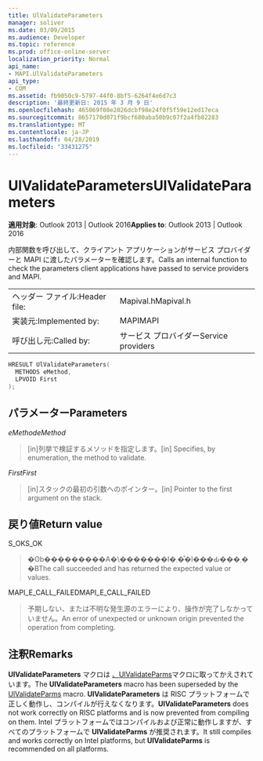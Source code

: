 ```yaml
---
title: UlValidateParameters
manager: soliver
ms.date: 03/09/2015
ms.audience: Developer
ms.topic: reference
ms.prod: office-online-server
localization_priority: Normal
api_name:
- MAPI.UlValidateParameters
api_type:
- COM
ms.assetid: fb9050c9-5797-44f0-8bf5-6264f4e6d7c3
description: '最終更新日: 2015 年 3 月 9 日'
ms.openlocfilehash: 465069f08e2026dcbf98e24f0f5f59e12ed17eca
ms.sourcegitcommit: 8657170d071f9bcf680aba50b9c07f2a4fb82283
ms.translationtype: MT
ms.contentlocale: ja-JP
ms.lasthandoff: 04/28/2019
ms.locfileid: "33431275"
---
```

# <a name="ulvalidateparameters"></a><span data-ttu-id="6b7a6-103">UlValidateParameters</span><span class="sxs-lookup"><span data-stu-id="6b7a6-103">UlValidateParameters</span></span>

  
  
<span data-ttu-id="6b7a6-104">**適用対象**: Outlook 2013 | Outlook 2016</span><span class="sxs-lookup"><span data-stu-id="6b7a6-104">**Applies to**: Outlook 2013 | Outlook 2016</span></span> 
  
<span data-ttu-id="6b7a6-105">内部関数を呼び出して、クライアント アプリケーションがサービス プロバイダーと MAPI に渡したパラメーターを確認します。</span><span class="sxs-lookup"><span data-stu-id="6b7a6-105">Calls an internal function to check the parameters client applications have passed to service providers and MAPI.</span></span> 
  
|||
|:-----|:-----|
|<span data-ttu-id="6b7a6-106">ヘッダー ファイル:</span><span class="sxs-lookup"><span data-stu-id="6b7a6-106">Header file:</span></span>  <br/> |<span data-ttu-id="6b7a6-107">Mapival.h</span><span class="sxs-lookup"><span data-stu-id="6b7a6-107">Mapival.h</span></span>  <br/> |
|<span data-ttu-id="6b7a6-108">実装元:</span><span class="sxs-lookup"><span data-stu-id="6b7a6-108">Implemented by:</span></span>  <br/> |<span data-ttu-id="6b7a6-109">MAPI</span><span class="sxs-lookup"><span data-stu-id="6b7a6-109">MAPI</span></span>  <br/> |
|<span data-ttu-id="6b7a6-110">呼び出し元:</span><span class="sxs-lookup"><span data-stu-id="6b7a6-110">Called by:</span></span>  <br/> |<span data-ttu-id="6b7a6-111">サービス プロバイダー</span><span class="sxs-lookup"><span data-stu-id="6b7a6-111">Service providers</span></span>  <br/> |
   
```cpp
HRESULT UlValidateParameters(
  METHODS eMethod,
  LPVOID First
);
```

## <a name="parameters"></a><span data-ttu-id="6b7a6-112">パラメーター</span><span class="sxs-lookup"><span data-stu-id="6b7a6-112">Parameters</span></span>

 <span data-ttu-id="6b7a6-113">_eMethod_</span><span class="sxs-lookup"><span data-stu-id="6b7a6-113">_eMethod_</span></span>
  
> <span data-ttu-id="6b7a6-114">[in]列挙で検証するメソッドを指定します。</span><span class="sxs-lookup"><span data-stu-id="6b7a6-114">[in] Specifies, by enumeration, the method to validate.</span></span> 
    
 <span data-ttu-id="6b7a6-115">_First_</span><span class="sxs-lookup"><span data-stu-id="6b7a6-115">_First_</span></span>
  
> <span data-ttu-id="6b7a6-116">[in]スタックの最初の引数へのポインター。</span><span class="sxs-lookup"><span data-stu-id="6b7a6-116">[in] Pointer to the first argument on the stack.</span></span>
    
## <a name="return-value"></a><span data-ttu-id="6b7a6-117">戻り値</span><span class="sxs-lookup"><span data-stu-id="6b7a6-117">Return value</span></span>

<span data-ttu-id="6b7a6-118">S_OK</span><span class="sxs-lookup"><span data-stu-id="6b7a6-118">S_OK</span></span> 
  
> <span data-ttu-id="6b7a6-119">�ʘb���������A�\�������l�܂��͒l���Ԃ���܂��B</span><span class="sxs-lookup"><span data-stu-id="6b7a6-119">The call succeeded and has returned the expected value or values.</span></span> 
    
<span data-ttu-id="6b7a6-120">MAPI_E_CALL_FAILED</span><span class="sxs-lookup"><span data-stu-id="6b7a6-120">MAPI_E_CALL_FAILED</span></span> 
  
> <span data-ttu-id="6b7a6-121">予期しない、または不明な発生源のエラーにより、操作が完了しなかっていません。</span><span class="sxs-lookup"><span data-stu-id="6b7a6-121">An error of unexpected or unknown origin prevented the operation from completing.</span></span>
    
## <a name="remarks"></a><span data-ttu-id="6b7a6-122">注釈</span><span class="sxs-lookup"><span data-stu-id="6b7a6-122">Remarks</span></span>

<span data-ttu-id="6b7a6-123">**UlValidateParameters** マクロは [、UlValidateParms](ulvalidateparms.md)マクロに取ってかえされています。</span><span class="sxs-lookup"><span data-stu-id="6b7a6-123">The **UlValidateParameters** macro has been superseded by the [UlValidateParms](ulvalidateparms.md) macro.</span></span> <span data-ttu-id="6b7a6-124">**UlValidateParameters** は RISC プラットフォームで正しく動作し、コンパイルが行えなくなります。</span><span class="sxs-lookup"><span data-stu-id="6b7a6-124">**UlValidateParameters** does not work correctly on RISC platforms and is now prevented from compiling on them.</span></span> <span data-ttu-id="6b7a6-125">Intel プラットフォームではコンパイルおよび正常に動作しますが、すべてのプラットフォームで **UlValidateParms** が推奨されます。</span><span class="sxs-lookup"><span data-stu-id="6b7a6-125">It still compiles and works correctly on Intel platforms, but **UlValidateParms** is recommended on all platforms.</span></span> 
  


